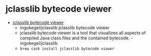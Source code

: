 # jclasslib bytecode viewer
- [jclasslib bytecode viewer](https://github.com/ingokegel/jclasslib)
  -  ingokegel/jclasslib jclasslib bytecode viewer
  - jclasslib bytecode viewer is a tool that visualizes all aspects of compiled Java class files and the contained bytecode. - ingokegel/jclasslib
  - `brew cask install jclasslib bytecode viewer`
